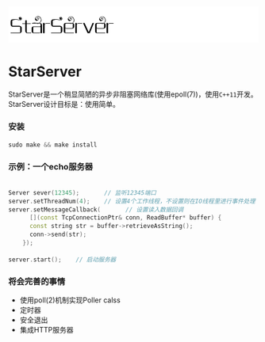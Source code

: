 ![](doc/logo.png)
# StarServer
StarServer是一个稍显简陋的异步非阻塞网络库(使用epoll(7))，使用`C++11`开发。<br>StarServer设计目标是：使用简单。

### 安装
```cpp
sudo make && make install
```


### 示例：一个echo服务器
```cpp

Server sever(12345);       // 监听12345端口
server.setThreadNum(4);    // 设置4个工作线程，不设置则在IO线程里进行事件处理
server.setMessageCallback(       // 设置读入数据回调
      [](const TcpConnectionPtr& conn, ReadBuffer* buffer) {
      const string str = buffer->retrieveAsString();
      conn->send(str);
    });
    
server.start();    // 启动服务器
```

### 将会完善的事情

- 使用poll(2)机制实现Poller calss
- 定时器
- 安全退出
- 集成HTTP服务器
